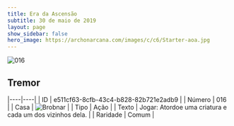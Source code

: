 ```yaml
---
title: Era da Ascensão
subtitle: 30 de maio de 2019
layout: page
show_sidebar: false
hero_image: https://archonarcana.com/images/c/c6/Starter-aoa.jpg
---
```


![016](https://cdn.keyforgegame.com/media/card_front/pt/435_016_VVVXP68JJQH5_pt.png)

## Tremor

|----|----|
| ID | e511cf63-8cfb-43c4-b828-82b721e2adb9 |
| Número | 016 |
| Casa | ![Brobnar](https://archonarcana.com/images/thumb/e/e0/Brobnar.png/22px-Brobnar.png "Brobnar") |
| Tipo | Ação |
| Texto | Jogar: Atordoe uma criatura e cada um dos vizinhos dela. |
| Raridade | Comum |
